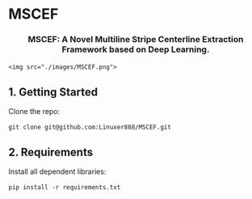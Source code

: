 # MSCEF

<p align="center">
    <h3 align="center">MSCEF: A Novel Multiline Stripe Centerline Extraction Framework based on Deep Learning.</h3>

    <img src="./images/MSCEF.png">
</p>



## 1. Getting Started

Clone the repo:

```shell
git clone git@github.com:Linuxer888/MSCEF.git
```

## 2. Requirements

Install all dependent libraries:

```shell
pip install -r requirements.txt
```
